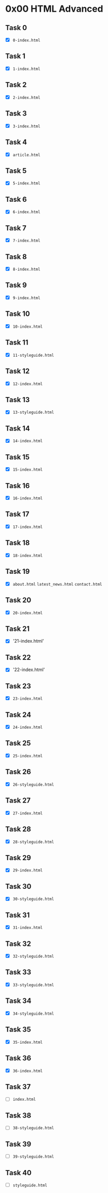 # 0x00 HTML Advanced

## Task 0

- [x] `0-index.html`

## Task 1

- [x] `1-index.html`

## Task 2

- [x] `2-index.html`

## Task 3

- [x] `3-index.html`

## Task 4

- [x] `article.html`

## Task 5

- [x] `5-index.html`

## Task 6

- [x] `6-index.html`

## Task 7

- [x] `7-index.html`

## Task 8

- [x] `8-index.html`

## Task 9

- [x] `9-index.html`

## Task 10

- [x] `10-index.html`

## Task 11

- [x] `11-styleguide.html`

## Task 12

- [x] `12-index.html`

## Task 13

- [x] `13-styleguide.html`

## Task 14

- [x] `14-index.html`

## Task 15

- [x] `15-index.html`

## Task 16

- [x] `16-index.html`

## Task 17

- [x] `17-index.html`

## Task 18

- [x] `18-index.html`

## Task 19

- [x] `about.html` `latest_news.html` `contact.html`

## Task 20

- [x] `20-index.html`

## Task 21

- [x] '21-index.html'

## Task 22

- [x] '22-index.html'

## Task 23

- [x] `23-index.html`

## Task 24

- [x] `24-index.html`

## Task 25

- [x] `25-index.html`

## Task 26

- [x] `26-styleguide.html`

## Task 27

- [x] `27-index.html`

## Task 28

- [x] `28-styleguide.html`

## Task 29

- [x] `29-index.html`

## Task 30

- [x] `30-styleguide.html`

## Task 31

- [x] `31-index.html`

## Task 32

- [x] `32-styleguide.html`

## Task 33

- [x] `33-styleguide.html`

## Task 34

- [x] `34-styleguide.html`

## Task 35

- [x] `35-index.html`

## Task 36

- [x] `36-index.html`

## Task 37

- [ ] `index.html`

## Task 38

- [ ] `38-styleguide.html`

## Task 39

- [ ] `39-styleguide.html`

## Task 40

- [ ] `styleguide.html`
